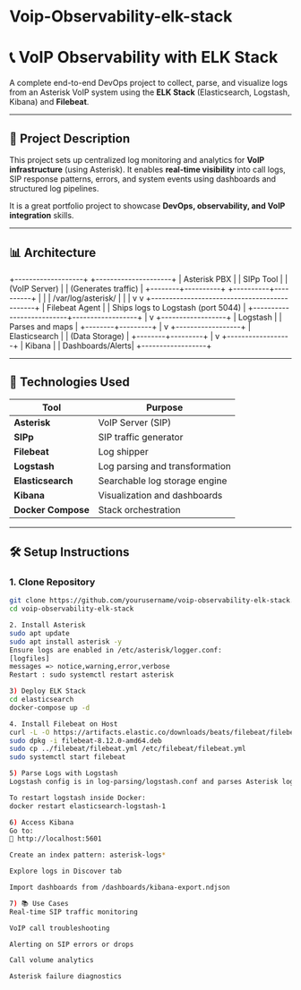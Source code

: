 # Voip-Observability-elk-stack 

# 📞 VoIP Observability with ELK Stack

A complete end-to-end DevOps project to collect, parse, and visualize logs from an Asterisk VoIP system using the **ELK Stack** (Elasticsearch, Logstash, Kibana) and **Filebeat**.

---

## 🚀 Project Description

This project sets up centralized log monitoring and analytics for **VoIP infrastructure** (using Asterisk). It enables **real-time visibility** into call logs, SIP response patterns, errors, and system events using dashboards and structured log pipelines.

It is a great portfolio project to showcase **DevOps, observability, and VoIP integration** skills.

---

## 📊 Architecture
+-------------------+ +---------------------+
| Asterisk PBX | | SIPp Tool |
| (VoIP Server) | | (Generates traffic) |
+--------+----------+ +----------+----------+
| |
| /var/log/asterisk/ |
| |
v v
+---------------------------------------------+
| Filebeat Agent |
| Ships logs to Logstash (port 5044) |
+--------------------------+------------------+
|
v
+------------------+
| Logstash |
| Parses and maps |
+--------+---------+
|
v
+------------------+
| Elasticsearch |
| (Data Storage) |
+--------+---------+
|
v
+------------------+
| Kibana |
| Dashboards/Alerts|
+------------------+


---

## 🔧 Technologies Used

| Tool            | Purpose                            |
|-----------------|------------------------------------|
| **Asterisk**    | VoIP Server (SIP)                  |
| **SIPp**        | SIP traffic generator              |
| **Filebeat**    | Log shipper                        |
| **Logstash**    | Log parsing and transformation     |
| **Elasticsearch** | Searchable log storage engine    |
| **Kibana**      | Visualization and dashboards       |
| **Docker Compose** | Stack orchestration             |

---

## 🛠️ Setup Instructions

### 1. Clone Repository

```bash
git clone https://github.com/yourusername/voip-observability-elk-stack.git
cd voip-observability-elk-stack

2. Install Asterisk
sudo apt update
sudo apt install asterisk -y
Ensure logs are enabled in /etc/asterisk/logger.conf:
[logfiles]
messages => notice,warning,error,verbose
Restart : sudo systemctl restart asterisk

3) Deploy ELK Stack
cd elasticsearch
docker-compose up -d

4. Install Filebeat on Host
curl -L -O https://artifacts.elastic.co/downloads/beats/filebeat/filebeat-8.12.0-amd64.deb
sudo dpkg -i filebeat-8.12.0-amd64.deb
sudo cp ../filebeat/filebeat.yml /etc/filebeat/filebeat.yml
sudo systemctl start filebeat

5) Parse Logs with Logstash
Logstash config is in log-parsing/logstash.conf and parses Asterisk logs using Grok patterns.

To restart logstash inside Docker:
docker restart elasticsearch-logstash-1

6) Access Kibana
Go to:
📍 http://localhost:5601

Create an index pattern: asterisk-logs*

Explore logs in Discover tab

Import dashboards from /dashboards/kibana-export.ndjson

7) 📚 Use Cases
Real-time SIP traffic monitoring

VoIP call troubleshooting

Alerting on SIP errors or drops

Call volume analytics

Asterisk failure diagnostics


